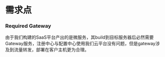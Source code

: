 # 需求点

### Required Gateway

由于我们构建的SaaS平台产出的是微服务，其build到目标服务器后必然需要Gateway服务，注册中心与配置中心使用我们云平台没有问题，但是gateway涉及到流量转发，部署在客户主机更为合理。

